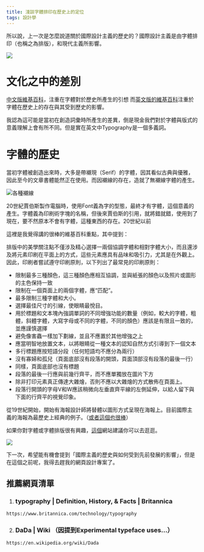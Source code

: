 ```yaml
---
title: 淺談字體排印在歷史上的定位
tags: 設計學
---
```

所以說，上一次是怎麼說道關於國際設計主義的歷史的？國際設計主義是由字體排印（也稱之為排版），和現代主義所影響。

![](https://i.imgur.com/nOE73Rw.png)

<!-- more -->

# 文化之中的差別


[中文版維基百科](https://zh.wikipedia.org/wiki/%E5%AD%97%E4%BD%93%E6%8E%92%E5%8D%B0%E5%AD%A6)，注重在字體對於歷史所產生的引想
而[英文版的維基百科](https://en.wikipedia.org/wiki/Typography)注重於字體在歷史上的存在與其受到歷史的影響。

我認為這可能是當初在創造詞彙時所產生的差異，倒是現金我們對於字體與版式的意義理解上會有所不同。但是實在英文中Typography是一個多義詞。

# 字體的歷史

當初字體被創造出來時，大多是帶襯現（Serif）的字體，因其看似古典與優雅，因此至今的文章書體能然正在使用。而因襯線的存在，造就了無襯線字體的產生。

![各種襯線](https://i.imgur.com/8qUVce8.png)


20世紀賈伯斯製作電腦時，使用Font義為字的型態，最終才有字體，這個意義的產生。字體義為印刷術字塊的名稱，但後來賈伯斯的引用，就將錯就錯，使用到了現在，要不然原本不會有字體，這種東西的存在。20世紀以前

這裡是我覺得講的很棒的維基百科重點，其中提到：

排版中的美學關注點不僅涉及精心選擇一兩個協調字體和相對字體大小，而且還涉及將元素印刷在平面上的方式，這些元素應具有品味和吸引力，尤其是在外觀上。因此，印刷者嘗試遵守印刷原則，以下列出了最常見的印刷原則：

* 限制最多三種顏色，這三種顏色應相互協調，並與紙張的顏色以及照片或圖形的主色保持一致
* 限制在一個頁面上的兩個字體，應“匹配”。
* 最多限制三種字體和大小。
* 選擇最佳尺寸的引線，使眼睛最悅目。
* 用於標題和文本塊內強調單詞的不同增強功能的數量（例如，較大的字體，粗體，斜體字體，大寫字母或不同的字體，不同的顏色）應該是有限且一致的，並應謹慎選擇
* 避免像害蟲一樣加下劃線，並且不應置於其他增強之上
* 應當明智地放置文本，以將眼睛從一種文本的認知自然方式引導到下一個文本
* 多行標題應按短語分段（任何短語均不應分為兩行）
* 沒有寡婦和孤兒（頁面底部沒有段落的開頭，頁面頂部沒有段落的最後一行）
* 同樣，頁面底部也沒有標題
* 段落的最後一行應與前幾行齊平，而不應單獨放在圖片下方
* 除非打印元素真正傳達大雜燴，否則不應以大雜燴的方式散佈在頁面上。
* 段落行開頭的字母V和W應該稍微向左垂直齊平線的左側延伸，以給人留下與下面的行齊平的視覺印象。

從19世紀開始，開始有海報設計師將替體以圖形方式呈現在海報上。目前國際主義的海報為最歷史上經典的例子。（[或者這個也很棒](https://zh.wikipedia.org/wiki/%E5%AD%97%E4%BD%93%E6%8E%92%E5%8D%B0%E5%AD%A6#/media/File:John_Wilkes_Booth_wanted_poster_new.jpg)）

如果你對字體或字體排版很有興趣，[這個](https://www.typography.com/)網站建議你可以去逛逛。

![](https://i.imgur.com/T4ecTDV.png)

下一次，希望能有機會提到「國際主義的歷史與如何受到先前發展的影響」，但是在這個之前呢，我得去趕我的網頁設計專案了。

## 推薦網頁清單
1. ### typography | Definition, History, & Facts | Britannica
`https://www.britannica.com/technology/typography`

2. ### DaDa | Wiki （因提到Experimental typeface uses...）
`https://en.wikipedia.org/wiki/Dada `